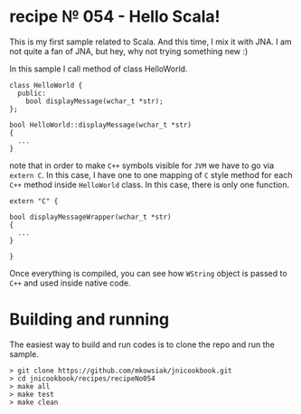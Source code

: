 # recipe № 054 - Hello Scala!

This is my first sample related to Scala. And this time, I mix it with JNA. I am not quite a fan of JNA, but hey, why not trying something new :)

In this sample I call method of class HelloWorld.


```
class HelloWorld {
  public:
    bool displayMessage(wchar_t *str);
};

bool HelloWorld::displayMessage(wchar_t *str)
{
  ...
}
```

note that in order to make `C++` symbols visible for `JVM` we have to go via `extern C`. In this case, I have one to one mapping of `C` style method for each `C++` method inside `HelloWorld` class. In this case, there is only one function.

```
extern "C" {

bool displayMessageWrapper(wchar_t *str)
{
  ...
}

}
```

Once everything is compiled, you can see how `WString` object is passed to `C++` and used inside native code.

# Building and running

The easiest way to build and run codes is to clone the repo and run the sample.

    > git clone https://github.com/mkowsiak/jnicookbook.git
    > cd jnicookbook/recipes/recipeNo054
    > make all
    > make test
    > make clean